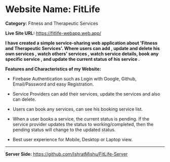# Website Name: FitLife
**Category:** Fitness and Therapeutic Services

**Live Site URL:** https://fitlife-webapp.web.app/

**I have created a simple service-sharing web application about 'Fitness and Therapeutic Services'. Where users can add ,
update and delete his own services , watch others' services , watch service details,
book any specific service , and update the current status of his service .**

**Features and Characteristics of my
Website:**

- Firebase Authentication such as Login with Google, Github, Email/Password and easy Registration.

- Service Providers can add their services, update the services and also can delete.
  
- Users can book any services, can see his booking service list.
  
- When a user books a service, the current status is pending. If the service provider updates the status to working/completed, then the pending status will change to the updated status.

- Best user experience for Mobile, Desktop or Laptop view.

___
**Server Side:** https://github.com/IshratMishu/FitLife-Server
